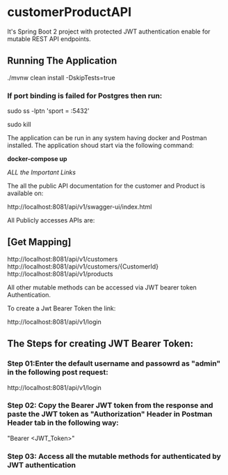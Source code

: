 # customerProductAPI
It's Spring Boot 2 project with protected JWT authentication enable for mutable REST API endpoints.

## Running The Application

./mvnw clean install -DskipTests=true

### If port binding is failed for Postgres then run:

 sudo ss -lptn 'sport = :5432' 
 
 sudo kill<pid>
  

The application can be run in any system having docker and Postman installed. The application shoud start via the following command:

**docker-compose up**

*ALL the Important Links*

The all the public API documentation for the customer and Product is available on:

http://localhost:8081/api/v1/swagger-ui/index.html

All Publicly accesses APIs are:
## [Get Mapping]
http://localhost:8081/api/v1/customers 
http://localhost:8081/api/v1/customers/{CustomerId}
http://localhost:8081/api/v1/products

All other mutable methods can be accessed via JWT bearer token Authentication.

To create a Jwt Bearer Token the link:

http://localhost:8081/api/v1/login

## The Steps for creating JWT Bearer Token:

### Step 01:Enter the default username and passowrd as "admin" in the following post request:
http://localhost:8081/api/v1/login
### Step 02: Copy the Bearer JWT token from the response and paste the JWT token as "Authorization" Header in Postman Header tab in the following way:
"Bearer <JWT_Token>"
### Step 03: Access all the mutable methods for authenticated by JWT authentication

